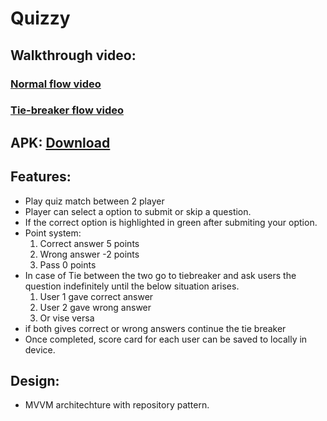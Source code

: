 # Quizzy

## Walkthrough video:  
### [Normal flow video](https://drive.google.com/file/d/1hyF1bLOF4rLwKROAWYLDaCSc-0Kyyqxz/view?usp=sharing)
### [Tie-breaker flow video](https://drive.google.com/file/d/1i1Wqxypz-lVTtRRMIy_NxddI6pP58Dlf/view?usp=sharing)

## APK:  [Download](https://drive.google.com/file/d/1yoctlQpn9rbVWRcL1HQf6gssbHycoeUd/view?usp=sharing)

## Features:
- Play quiz match between 2 player
- Player can select a option to submit or skip a question.
- If the correct option is highlighted in green after submiting your option.
- Point system:
   1. Correct answer 5 points
   2. Wrong answer -2 points
   3. Pass 0 points
- In case of Tie between the two go to tiebreaker and ask users the question indefinitely until the below situation arises.
  1. User 1 gave correct answer
  2. User 2 gave wrong answer
  3. Or vise versa
- if both gives correct or wrong answers continue the tie breaker
- Once completed, score card for each user can be saved to locally in device.
  
## Design:
- MVVM architechture with repository pattern.

